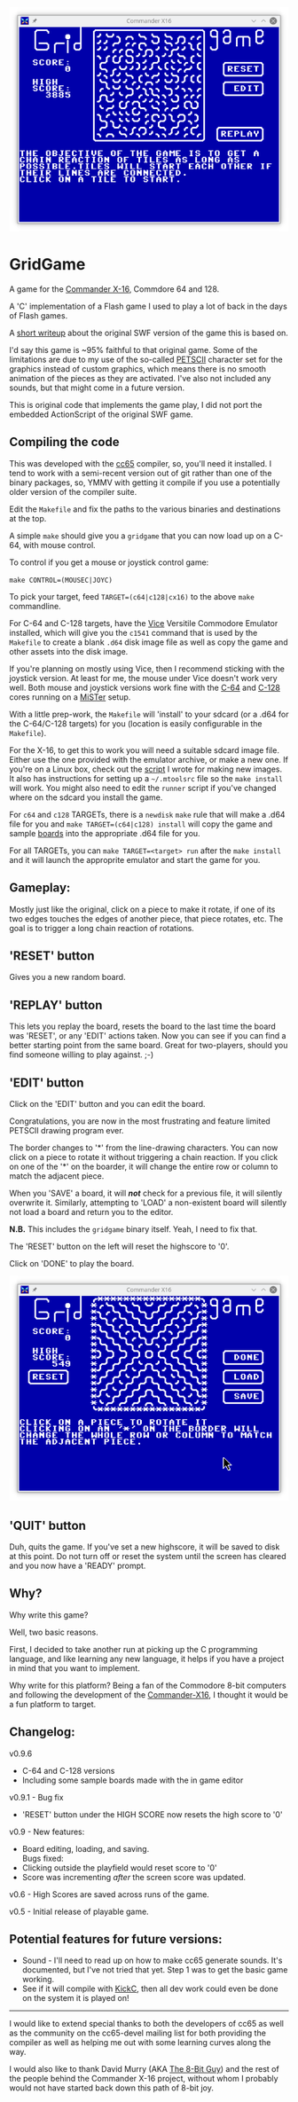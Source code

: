 ![gridgame](gridgame.png)

# GridGame

A game for the [Commander X-16](https://www.commanderx16.com),
Commdore 64 and 128.

A 'C' implementation of a Flash game I used to play a lot of back in the
days of Flash games.

A [short writeup](https://jayisgames.com/review/gridgame.php) about the
original SWF version of the game this is based on.

I'd say this game is ~95% faithful to that original game.
Some of the limitations are due to my use of the so-called
[PETSCII](https://en.wikipedia.org/wiki/PETSCII) character set for the
graphics instead of custom graphics, which means there is no smooth
animation of the pieces as they are activated.  I've also not included
any sounds, but that might come in a future version.

This is original code that implements the game play, I did not port the
embedded ActionScript of the original SWF game.

## Compiling the code

This was developed with the [cc65](https://cc65.github.io/) compiler,
so, you'll need it installed.  I tend to work with a semi-recent version
out of git rather than one of the binary packages, so, YMMV with getting
it compile if you use a potentially older version of the compiler suite.

Edit the `Makefile` and fix the paths to the various binaries and
destinations at the top.

A simple `make` should give you a `gridgame` that you can now load up on
a C-64, with mouse control.

To control if you get a mouse or joystick control game:

`make CONTROL=(MOUSEC|JOYC)`

To pick your target, feed `TARGET=(c64|c128|cx16)` to the above `make`
commandline.

For C-64 and C-128 targets, have the [Vice](https://vice-emu.sourceforge.io/)
Versitile Commodore Emulator installed, which will give you the `c1541` command
that is used by the `Makefile` to create a blank `.d64` disk image file as well
as copy the game and other assets into the disk image.

If you're planning on mostly using Vice, then I recommend sticking with the
joystick version.  At least for me, the mouse under Vice doesn't work very well.
Both mouse and joystick versions work fine with the [C-64](https://github.com/MiSTer-devel/C64_MiSTer)
and [C-128](https://github.com/MiSTer-devel/C128_MiSTer) cores running on a 
[MiSTer](https://mister-devel.github.io/MkDocs_MiSTer/) setup.

With a little prep-work, the `Makefile` will 'install' to your sdcard
(or a .d64 for the C-64/C-128 targets) for you (location is easily
configurable in the `Makefile`).  

For the X-16, to get this to work you will need a suitable sdcard
image file.  Either use the one provided with the emulator archive,
or make a new one.  If you're on a Linux box, check out the
[script](https://github.com/mparson/mkcard) I wrote for making new
images.  It also has instructions for setting up a `~/.mtoolsrc` file so
the `make install` will work.  You might also need to edit the `runner`
script if you've changed where on the sdcard you install the game.

For `c64` and `c128` TARGETs, there is a `newdisk` `make` rule that will
make a .d64 file for you and `make TARGET=(c64|c128) install` will copy
the game and sample [boards](boards/README.md) into the appropriate .d64
file for you.

For all TARGETs, you can `make TARGET=<target> run` after the `make install`
and it will launch the approprite emulator and start the game for you.

## Gameplay:

Mostly just like the original, click on a piece to make it rotate,
if one of its two edges touches the edges of another piece, that
piece rotates, etc.  The goal is to trigger a long chain reaction of
rotations.

## 'RESET' button

Gives you a new random board.

## 'REPLAY' button 

This lets you replay the board, resets the board to the last time the
board was 'RESET', or any 'EDIT' actions taken.  Now you can see if
you can find a better starting point from the same board.  Great for
two-players, should you find someone willing to play against. ;-)

## 'EDIT' button
Click on the 'EDIT' button and you can edit the board.  

Congratulations, you are now in the most frustrating and feature limited
PETSCII drawing program ever.

The border changes to '\*' from the line-drawing characters.  You can
now click on a piece to rotate it without triggering a chain reaction.
If you click on one of the '\*' on the boarder, it will change the
entire row or column to match the adjacent piece.

When you 'SAVE' a board, it will ***not*** check for a previous file,
it will silently overwrite it.  Similarly, attempting to 'LOAD' a
non-existent board will silently not load a board and return you to the
editor.  

**N.B.** This includes the `gridgame` binary itself.  Yeah, I need to
fix that.

The 'RESET' button on the left will reset the highscore to '0'.

Click on 'DONE' to play the board.

![gridedit](gridedit.png)

## 'QUIT' button
Duh, quits the game.  If you've set a new highscore, it will be saved
to disk at this point.  Do not turn off or reset the system until the 
screen has cleared and you now have a 'READY' prompt.

## Why?

Why write this game?  

Well, two basic reasons.  

First, I decided to take another run at picking up the C programming
language, and like learning any new language, it helps if you have a
project in mind that you want to implement.

Why write for this platform?  Being a fan of the Commodore
8-bit computers and following the development of the
[Commander-X16](https://www.commanderx16.com/), I thought it would be a
fun platform to target.

## Changelog:

v0.9.6
 - C-64 and C-128 versions
 - Including some sample boards made with the in game editor

v0.9.1 - Bug fix
 - 'RESET' button under the HIGH SCORE now resets the high score to '0'  

v0.9 - New features:
 - Board editing, loading, and saving.  
Bugs fixed: 
 - Clicking outside the playfield would reset score to '0'  
 - Score was incrementing *after* the screen score was updated.
 
v0.6 - High Scores are saved across runs of the game.  

v0.5 - Initial release of playable game.

## Potential features for future versions:

- Sound - I'll need to read up on how to make cc65 generate sounds.
  It's documented, but I've not tried that yet.  Step 1 was to get the
  basic game working.
- See if it will compile with [KickC](https://gitlab.com/camelot/kickc),
  then all dev work could even be done on the system it is played on!

---
I would like to extend special thanks to both the developers of cc65 as
well as the community on the cc65-devel mailing list for both providing
the compiler as well as helping me out with some learning curves along
the way.

I would also like to thank David Murry (AKA [The 8-Bit
Guy](http://www.the8bitguy.com/)) and the rest of the people behind the
Commander X-16 project, without whom I probably would not have started
back down this path of 8-bit joy.
